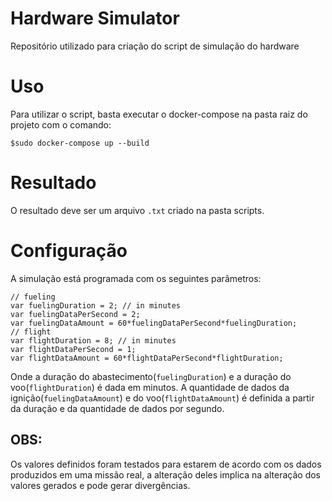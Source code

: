# Hardware Simulator

Repositório utilizado para criação do script de simulação do hardware

# Uso

Para utilizar o script, basta executar o docker-compose na pasta raiz do projeto com o comando:

```
$sudo docker-compose up --build
```

# Resultado 

O resultado deve ser um arquivo `.txt` criado na pasta scripts.

# Configuração

A simulação está programada com os seguintes parâmetros:
```
// fueling
var fuelingDuration = 2; // in minutes
var fuelingDataPerSecond = 2;
var fuelingDataAmount = 60*fuelingDataPerSecond*fuelingDuration;
// flight
var flightDuration = 8; // in minutes
var flightDataPerSecond = 1;
var flightDataAmount = 60*flightDataPerSecond*flightDuration;
```

Onde a duração do abastecimento(`fuelingDuration`) e a duração do voo(`flightDuration`) é dada em minutos.
A quantidade de dados da ignição(`fuelingDataAmount`) e do voo(`flightDataAmount`) é definida a partir da duração e da quantidade de dados por segundo. 

## OBS:
Os valores definidos foram testados para estarem de acordo com os dados produzidos em uma missão real, a alteração deles implica na alteração dos valores gerados e pode gerar divergências.